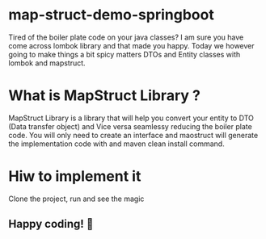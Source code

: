 # map-struct-demo-springboot
Tired of the boiler plate code on your java classes? I am sure you have come across lombok library and that made you happy.
Today we however going to make things a bit spicy matters DTOs and Entity classes with lombok and mapstruct. 

# What is MapStruct Library ?
MapStruct Library is a library that will help you convert your entity to DTO (Data transfer object) and Vice versa seamlessy reducing the boiler plate code.
You will only need to create an interface and maostruct will generate the implementation code with and maven clean install command. 
# Hiw to implement it
Clone the project, run and see the magic
## Happy coding! 🚀
